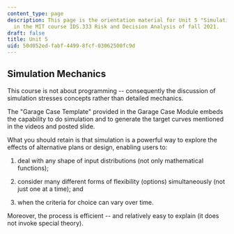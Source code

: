 ```yaml
---
content_type: page
description: This page is the orientation material for Unit 5 "Simulation Mechanics"
  in the MIT course IDS.333 Risk and Decision Analysis of fall 2021.
draft: false
title: Unit 5
uid: 50d052ed-fabf-4499-8fcf-03062500fc9d
---
```

## Simulation Mechanics

This course is not about programming -- consequently the discussion of simulation stresses concepts rather than detailed mechanics.

The "Garage Case Template" provided in the Garage Case Module embeds the capability to do simulation and to generate the target curves mentioned in the videos and posted slide.

What you should retain is that simulation is a powerful way to explore the effects of alternative plans or design, enabling users to:

1) deal with any shape of input distributions (not only mathematical functions);

2) consider many different forms of flexibility (options) simultaneously (not just one at a time); and

3) when the criteria for choice can vary over time.

Moreover, the process is efficient -- and relatively easy to explain (it does not invoke special theory).